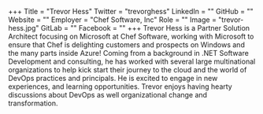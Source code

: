 +++
Title = "Trevor Hess"
Twitter = "trevorghess"
LinkedIn = ""
GitHub = ""
Website = ""
Employer = "Chef Software, Inc"
Role = ""
Image = "trevor-hess.jpg"
GitLab = ""
Facebook = ""
+++
Trevor Hess is a Partner Solution Architect focusing on Microsoft at Chef Software, working with Microsoft to ensure that Chef is delighting customers and prospects on Windows and the many parts inside Azure! Coming from a background in .NET Software Development and consulting, he has worked with several large multinational organizations to help kick start their journey to the cloud and the world of DevOps practices and principals. He is excited to engage in new experiences, and learning opportunities. Trevor enjoys having hearty discussions about DevOps as well organizational change and transformation.
